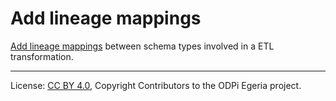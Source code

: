 <!-- SPDX-License-Identifier: CC-BY-4.0 -->
<!-- Copyright Contributors to the ODPi Egeria project. -->

# Add lineage mappings

[Add lineage mappings](../../data-engine-server/docs/scenarios/add-lineage-mappings.md) 
between schema types involved in a ETL transformation.

----
License: [CC BY 4.0](https://creativecommons.org/licenses/by/4.0/),
Copyright Contributors to the ODPi Egeria project.